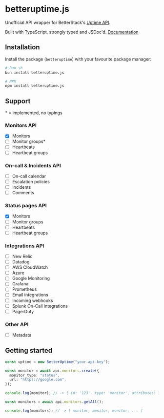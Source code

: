 # betteruptime.js

Unofficial API wrapper for BetterStack's [Uptime API](https://betterstack.com/docs/uptime/api/getting-started-with-uptime-api).

Built with TypeScript, strongly typed and JSDoc'd. [Documentation](https://raikasdev.github.io/betteruptime-js/)

## Installation

Install the package (`betteruptime`) with your favourite package manager:

```bash
# Bun.sh
bun install betteruptime.js
```

```bash
# NPM
npm install betteruptime.js
```

## Support

\* = implemented, no typings

### Monitors API

- [x] Monitors
- [ ] Monitor groups\*
- [ ] Heartbeats
- [ ] Heartbeat groups

### On-call & Incidents API

- [ ] On-call calendar
- [ ] Escalation policies
- [ ] Incidents
- [ ] Comments

### Status pages API

- [x] Monitors
- [ ] Monitor groups
- [ ] Heartbeats
- [ ] Heartbeat groups

### Integrations API

- [ ] New Relic
- [ ] Datadog
- [ ] AWS CloudWatch
- [ ] Azure
- [ ] Google Monitoring
- [ ] Grafana
- [ ] Prometheus
- [ ] Email integrations
- [ ] Incoming webhooks
- [ ] Splunk On-Call integrations
- [ ] PagerDuty

### Other API

- [ ] Metadata

## Getting started

```typescript
const uptime = new BetterUptime("your-api-key");

const monitor = await api.monitors.create({
  monitor_type: "status",
  url: "https://google.com",
});

console.log(monitor); // -> { id: '123', type: 'monitor', attributes: { ... } }

const monitors = await api.monitors.getAll();

console.log(monitors); // -> [ monitor, monitor, monitor, ... ]
```
